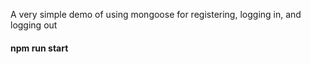 A very simple demo of using mongoose for registering, logging in, and logging out



#### npm run start
